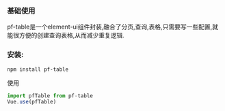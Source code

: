 ### 基础使用
pf-table是一个element-ui组件封装,融合了分页,查询,表格,只需要写一些配置,就能很方便的创建查询表格,从而减少重复逻辑.

### 安装:
```
npm install pf-table
```
使用
```js
import pfTable from pf-table
Vue.use(pfTable)
```
